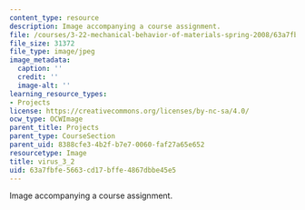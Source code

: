 ```yaml
---
content_type: resource
description: Image accompanying a course assignment.
file: /courses/3-22-mechanical-behavior-of-materials-spring-2008/63a7fbfe5663cd17bffe4867dbbe45e5_virus_3_2.jpg
file_size: 31372
file_type: image/jpeg
image_metadata:
  caption: ''
  credit: ''
  image-alt: ''
learning_resource_types:
- Projects
license: https://creativecommons.org/licenses/by-nc-sa/4.0/
ocw_type: OCWImage
parent_title: Projects
parent_type: CourseSection
parent_uid: 8388cfe3-4b2f-b7e7-0060-faf27a65e652
resourcetype: Image
title: virus_3_2
uid: 63a7fbfe-5663-cd17-bffe-4867dbbe45e5
---
```

Image accompanying a course assignment.